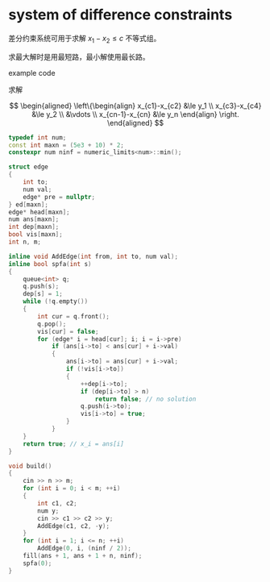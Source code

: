 # system of difference constraints

差分约束系统可用于求解 $x_1-x_2 \le c$ 不等式组。

求最大解时是用最短路，最小解使用最长路。

example code

求解

$$
\begin{aligned}
\left\{\begin{align}
    x_{c1}-x_{c2} &\le y_1 \\
    x_{c3}-x_{c4} &\le y_2 \\
    &\vdots \\
    x_{cn-1}-x_{cn} &\le y_n
\end{align} \right.
\end{aligned}
$$

``` cpp
typedef int num;
const int maxn = (5e3 + 10) * 2;
constexpr num ninf = numeric_limits<num>::min();

struct edge
{
    int to;
    num val;
    edge* pre = nullptr;
} ed[maxn];
edge* head[maxn];
num ans[maxn];
int dep[maxn];
bool vis[maxn];
int n, m;

inline void AddEdge(int from, int to, num val);
inline bool spfa(int s)
{
    queue<int> q;
    q.push(s);
    dep[s] = 1;
    while (!q.empty())
    {
        int cur = q.front();
        q.pop();
        vis[cur] = false;
        for (edge* i = head[cur]; i; i = i->pre)
            if (ans[i->to] < ans[cur] + i->val)
            {
                ans[i->to] = ans[cur] + i->val;
                if (!vis[i->to])
                {
                    ++dep[i->to];
                    if (dep[i->to] > n)
                        return false; // no solution
                    q.push(i->to);
                    vis[i->to] = true;
                }
            }
    }
    return true; // x_i = ans[i]
}

void build()
{
    cin >> n >> m;
    for (int i = 0; i < m; ++i)
    {
        int c1, c2;
        num y;
        cin >> c1 >> c2 >> y;
        AddEdge(c1, c2, -y);
    }
    for (int i = 1; i <= n; ++i)
        AddEdge(0, i, (ninf / 2));
    fill(ans + 1, ans + 1 + n, ninf);
    spfa(0);
}
```
